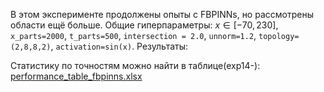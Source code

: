 В этом эксперименте продолжены опыты с FBPINNs, но рассмотрены области ещё больше. Общие гиперпараметры: $x \in [-70,230]$, `x_parts=2000`, `t_parts=500`, `intersection = 2.0`, `unnorm=1.2`, `topology=(2,8,8,2)`, `activation=sin(x)`.
Результаты:

<!--1. $t \in [0,100]$, `x_domains=80`, `t_domains=50`, число итераций: $10\cdot 10^{6}$ , время обучения: $$   
<img src="https://github.com/mikhakuv/PINNs/blob/main/pictures/exp53_charts_14_1.png">  
<img src="https://github.com/mikhakuv/PINNs/blob/main/pictures/exp53_charts_14_2.png">  -->

<!--2. $t \in [0,100]$, `x_domains=120`, `t_domains=100`, число итераций: $30\cdot 10^{6}$ , время обучения: $$   
<img src="https://github.com/mikhakuv/PINNs/blob/main/pictures/exp53_charts_15_1.png">  
<img src="https://github.com/mikhakuv/PINNs/blob/main/pictures/exp53_charts_15_2.png">  -->

Статистику по точностям можно найти в таблице(exp14-): [performance_table_fbpinns.xlsx](https://github.com/mikhakuv/PINNs/blob/main/statistics/performance_table_fbpinns.xlsx)  
